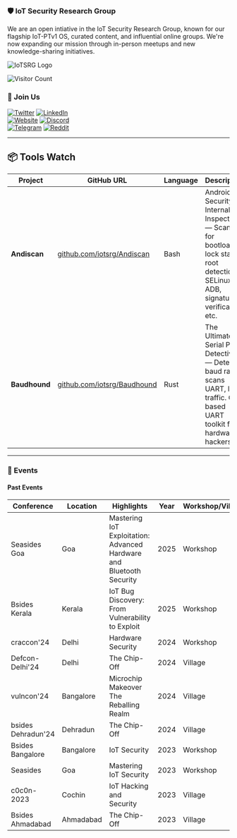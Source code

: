 
### 🛡️ IoT Security Research Group

We are an open intiative in the IoT Security Research Group, known for our flagship IoT-PTv1 OS, curated content, and influential online groups. We're now expanding our mission through in-person meetups and new knowledge-sharing initiatives.

![IoTSRG Logo](/iot/banner.png)

![Visitor Count](https://komarev.com/ghpvc/?username=iotsecurity1010&color=dc143c)

### 🤝 Join Us

[![Twitter](https://img.shields.io/badge/Twitter-1DA1F2?style=for-the-badge&logo=twitter&logoColor=white)](https://twitter.com/iotsrg1) [![LinkedIn](https://img.shields.io/badge/LinkedIn-0077B5?style=for-the-badge&logo=linkedin&logoColor=white)](https://www.linkedin.com/company/iotsrg)  
[![Website](https://img.shields.io/badge/website-000000?style=for-the-badge&logo=About.me&logoColor=white)](https://iotsecurity101.org/)  [![Discord](https://img.shields.io/badge/Discord-5865F2?style=for-the-badge&logo=discord&logoColor=white)](https://discord.gg/WRPePTBS2Q)  
[![Telegram](https://img.shields.io/badge/Telegram-2CA5E0?style=for-the-badge&logo=telegram&logoColor=white)](https://t.me/iotsrg)  [![Reddit](https://img.shields.io/badge/Reddit-FF4500?style=for-the-badge&logo=reddit&logoColor=white)](https://t.co/NPkAl8bPB3)  

---

## 📦 Tools Watch

| Project      | GitHub URL                                              | Language | Description                                                                 |
|--------------|----------------------------------------------------------|----------|-----------------------------------------------------------------------------|
| **Andiscan** | [github.com/iotsrg/Andiscan](https://github.com/iotsrg/Andiscan) | Bash     | Android Security Internals Inspector — Scans for bootloader lock status, root detection, SELinux, ADB, signature verification, etc. |
| **Baudhound**| [github.com/iotsrg/Baudhound](https://github.com/iotsrg/Baudhound) | Rust     | The Ultimate Serial Port Detective — Detects baud rates, scans UART, logs traffic. CLI-based UART toolkit for hardware hackers. |


---

### 📅 Events

#### Past Events
| Conference             | Location   | Highlights                              | Year | Workshop/Village                     |
|------------------------|------------|-----------------------------------------|------|--------------------------------------|
| Seasides Goa           | Goa        | Mastering IoT Exploitation: Advanced Hardware and Bluetooth Security | 2025 | Workshop |
| Bsides Kerala          | Kerala     | IoT Bug Discovery: From Vulnerability to Exploit  | 2025 | Workshop                            |
| craccon'24             | Delhi      | Hardware Security               | 2024 | Workshop                            |
| Defcon-Delhi'24        | Delhi      | The Chip-Off                     | 2024 | Village                             |
| vulncon'24             | Bangalore  | Microchip Makeover The Reballing Realm  | 2024 | Village                             |
| bsides Dehradun'24     | Dehradun   | The Chip-Off                     | 2024 | Village                             |
| Bsides Bangalore       | Bangalore  | IoT Security                    | 2023 | Workshop                            |
| Seasides               | Goa        | Mastering IoT Security          | 2023 | Workshop                            |
| c0c0n-2023             | Cochin     | IoT Hacking and Security         | 2023 | Village                             |
| Bsides Ahmadabad       | Ahmadabad  | The Chip-Off                     | 2023 | Village                             |


